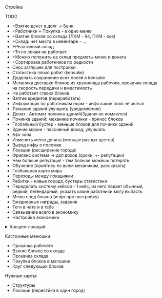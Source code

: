 Стройка

TODO
- +Взятие денег в долг -> Банк
- +Работники + Покупка - в одно меню
- +Взятие блоков со склада (ЛКМ - 64, ПКМ - всё)
- +Склад: нет места в инвентаре - ...
- +Реактивный склад
- +Тп по локам не работает
- +Можно положить на склад предметы меню и доната
- +Сортировка работников по редкости
- Снос заглушек для постройки
- Статистика плохо робит (kensuke)
- Доделать сохранение всех полей в kensuke
- Механика доставки блоков из хранилища рабочим, прокачка склада на скорость передачи и вместимость
- Не работает ставка блоков
- Взятие кредитов (переработать)
- Информация по работникам норм - инфо какие поля чё значат
- Ломание зданий улучшить (уведомление)
- Донат : Автомат починка зданий(Здания не ломаются)
- Починка зданий: механика починки - принос блоков
- Глобальный бустер - меньше блоков для починки зданий
- Здание мэрии - пассивный доход, улучшать
- Афк зона
- Изменить меню доната (меньше разных цветов)
- Вывод инфы о поломке
- Локации (расширение города)
- Фриланс система -> доп доход (сроки, +- репутации)
- Чем больше репутация - тем больше можешь потерять
- Обучение (пройтись по всем механикам, рассказать)
- Глобальная карта мира
- Переходы между локациями
- Ребитхи - новые города, бустеры статистики
- Переделать систему кейсов - 1 кейс, из него падает обычный, редкий, легендарный, указать какие работники могу выпасть
- Меню след блоков (инфо про постройку)
- Ежедневные награды, задания
- Теги в чате и в табе
- Связывание всего в экономику
- Настройка экономики
<details>
    <summary>Концепт локаций</summary>
    ![image](https://i.imgur.com/t3I3Brf.jpg)
</details>

Кастомные менюшки:
- Прокачка рабочего
- Взятие блоков со склада
- Прокачка склада
- Покупка блоков в магазине
- Круг следующих блоков

Нужные карты:
- Структуры
- Локации (перестйка в один город)
